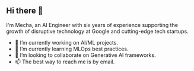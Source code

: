 ## Hi there 👋

I'm Mecha, an AI Engineer with six years of experience supporting the growth of disruptive technology at Google and cutting-edge tech startups.

- 🔭 I’m currently working on AI/ML projects. 
- 🌱 I’m currently learning MLOps best practices.
- 👯 I’m looking to collaborate on Generative AI frameworks.
- 📫 The best way to reach me is by email.
